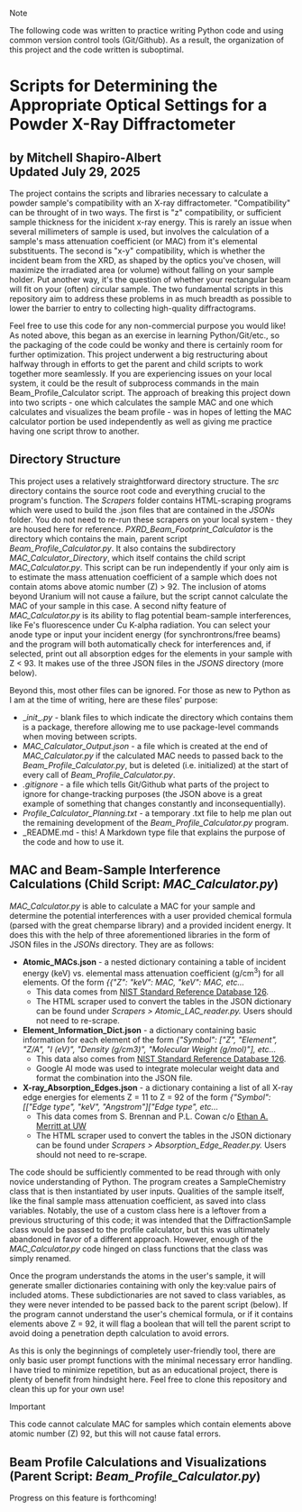> [!NOTE]
> The following code was written to practice writing Python code and using common version control tools (Git/Github). As a result, the organization of this project and the code written is suboptimal.

# Scripts for Determining the Appropriate Optical Settings for a Powder X-Ray Diffractometer 
**by Mitchell Shapiro-Albert**\
**Updated July 29, 2025**
---

The project contains the scripts and libraries necessary to calculate a powder sample's compatibility with an X-ray diffractometer. "Compatibility" can be throught of in two ways. The first is "z" compatibility, or sufficient sample thickness for the inicident x-ray energy. This is rarely an issue when several millimeters of sample is used, but involves the calculation of a sample's mass attenuation coefficient (or MAC) from it's elemental substituents. The second is "x-y" compatibility, which is whether the incident beam from the XRD, as shaped by the optics you've chosen, will maximize the irradiated area (or volume) without falling on your sample holder. Put another way, it's the question of whether your rectangular beam will fit on your (often) circular sample. The two fundamental scripts in this repository aim to address these problems in as much breadth as possible to lower the barrier to entry to collecting high-quality diffractograms. 

Feel free to use this code for any non-commercial purpose you would like! As noted above, this began as an exercise in learning Python/Git/etc., so the packaging of the code could be wonky and there is certainly room for further optimization. This project underwent a big restructuring about halfway through in efforts to get the parent and child scripts to work together more seamlessly. If you are experiencing issues on your local system, it could be the result of subprocess commands in the main Beam_Profile_Calculator script. The approach of breaking this project down into two scripts - one which calculates the sample MAC and one which calculates and visualizes the beam profile - was in hopes of letting the MAC calculator portion be used independently as well as giving me practice having one script throw to another.

## Directory Structure

This project uses a relatively straightforward directory structure. The _src_ directory contains the source root code and everything crucial to the program's function. The _Scrapers_ folder contains HTML-scraping programs which were used to build the .json files that are contained in the _JSONs_ folder. You do not need to re-run these scrapers on your local system - they are housed here for reference. _PXRD_Beam_Footprint_Calculator_ is the directory which contains the main, parent script _Beam_Profile_Calculator.py_. It also contains the subdirectory _MAC_Calculator_Directory_, which itself contains the child script _MAC_Calculator.py_. This script can be run independently if your only aim is to estimate the mass attenuation coefficient of a sample which does not contain atoms above atomic number (Z) > 92. The inclusion of atoms beyond Uranium will not cause a failure, but the script cannot calculate the MAC of your sample in this case. A second nifty feature of _MAC_Calculator.py_ is its ability to flag potential beam-sample interferences, like Fe's fluorescence under Cu K-alpha radiation. You can select your anode type or input your incident energy (for synchrontrons/free beams) and the program will both automatically check for interferences and, if selected, print out all absorption edges for the elements in your sample with Z < 93. It makes use of the three JSON files in the _JSONS_ directory (more below).

Beyond this, most other files can be ignored. For those as new to Python as I am at the time of writing, here are these files' purpose:
+ \__init__._py_ - blank files to which indicate the directory which contains them is a package, therefore allowing me to use package-level commands when moving between scripts.
+ _MAC_Calculator_Output.json_ - a file which is created at the end of _MAC_Calculator.py_ if the calculated MAC needs to passed back to the _Beam_Profile_Calculator.py_, but is deleted (i.e. initialized) at the start of every call of _Beam_Profile_Calculator.py_.
+ _.gitignore_ - a file which tells Git/Github what parts of the project to ignore for change-tracking purposes (the JSON above is a great example of something that changes constantly and inconsequentially).
+ _Profile_Calculator_Planning.txt_ - a temporary .txt file to help me plan out the remaining development of the _Beam_Profile_Calculator.py_ program.
+ _README.md - this! A Markdown type file that explains the purpose of the code and how to use it.

## MAC and Beam-Sample Interference Calculations (Child Script: _MAC_Calculator.py_)

_MAC_Calculator.py_ is able to calculate a MAC for your sample and determine the potential interferences with a user provided chemical formula (parsed with the great chemparse library) and a provided incident energy. It does this with the help of three aforementioned libraries in the form of JSON files in the _JSONs_ directory. They are as follows:

+ **Atomic_MACs.json** - a nested dictionary containing a table of incident energy (keV) vs. elemental mass attenuation coefficient (g/cm<sup>3</sup>) for all elements. Of the form _{{"Z": "keV": MAC, "keV": MAC, etc..._
  + This data comes from [NIST Standard Reference Database 126](https://physics.nist.gov/PhysRefData/XrayMassCoef/tab3.html).
  + The HTML scraper used to convert the tables in the JSON dictionary can be found under _Scrapers > Atomic_LAC_reader.py._ Users should not need to re-scrape.
+ **Element_Information_Dict.json** - a dictionary containing basic information for each element of the form _{"Symbol": ["Z", "Element", "Z/A", "I (eV)", "Density (g/cm3)", "Molecular Weight (g/mol)"], etc..._
  + This data also comes from [NIST Standard Reference Database 126](https://physics.nist.gov/PhysRefData/XrayMassCoef/tab1.html).
  + Google AI mode was used to integrate molecular weight data and format the combination into the JSON file.
+ **X-ray_Absorption_Edges.json** - a dictionary containing a list of all X-ray edge energies for elements Z = 11 to Z = 92 of the form _{"Symbol": [["Edge type", "keV", "Angstrom"]["Edge type", etc..._
  + This data comes from S. Brennan and P.L. Cowan c/o [Ethan A. Merritt at UW](http://skuld.bmsc.washington.edu/scatter/AS_periodic.html)
  + The HTML scraper used to convert the tables in the JSON dictionary can be found under _Scrapers > Absorption_Edge_Reader.py._ Users should not need to re-scrape.
 
The code should be sufficiently commented to be read through with only novice understanding of Python. The program creates a SampleChemistry class that is then instantiated by user inputs. Qualities of the sample itself, 
like the final sample mass attenuation coefficient, as saved into class variables. Notably, the use of a custom class here is a leftover from a previous structuring of this code; it was intended that the DiffractionSample class would be passed to the profile calculator, but this was ultimately abandoned in favor of a different approach. However, enough of the _MAC_Calculator.py_ code hinged on class functions that the class was simply renamed.

Once the program understands the atoms in the user's sample, it will generate smaller dictionaries containing with only the key:value pairs of included atoms. These subdictionaries are not saved to class variables, as they were never intended to be passed back to the parent script (below). If the program cannot understand the user's chemical formula, or if it contains elements above Z = 92, it will flag a boolean that will tell the parent script to avoid doing a penetration depth calculation to avoid errors.

As this is only the beginnings of completely user-friendly tool, there are only basic user prompt functions with the minimal necessary error handling. I have tried to minimize repetition, but as an educational project, there is plenty of benefit from hindsight here. Feel free to clone this repository and clean this up for your own use!

> [!IMPORTANT]
> This code cannot calculate MAC for samples which contain elements above atomic number (Z) 92, but this will not cause fatal errors.

## Beam Profile Calculations and Visualizations (Parent Script: _Beam_Profile_Calculator.py_)

Progress on this feature is forthcoming!
